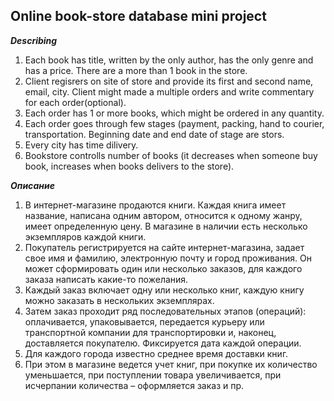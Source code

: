 ## Online book-store database mini project

***Describing***
1. Each book has title, written by the only author, has the only genre and has a price. There are a more than 1 book in the store.
2. Client regisrers on site of store and provide its first and second name, email, city.
Client might made a multiple orders and write commentary for each order(optional).
3. Each order has 1 or more books, which might be ordered in any quantity.
4. Each order goes through few stages (payment, packing, hand to courier, transportation.
Beginning date and end date of stage are stors.
5. Every city has time dilivery.
6. Bookstore controlls number of books (it decreases when someone buy book, increases when books delivers to the store).

***Описание***
1. В интернет-магазине продаются книги. Каждая книга имеет название, написана одним автором, относится к одному жанру, имеет определенную цену. В магазине в наличии есть несколько экземпляров каждой книги. 
2. Покупатель регистрируется на сайте интернет-магазина, задает свое имя и фамилию, электронную почту и город проживания. Он может сформировать один или несколько заказов, для каждого заказа написать какие-то пожелания. 
3. Каждый заказ включает одну или несколько книг, каждую книгу можно заказать в нескольких экземплярах. 
4. Затем заказ проходит ряд последовательных этапов (операций): оплачивается, упаковывается, передается курьеру или транспортной компании для транспортировки и, наконец, доставляется покупателю. Фиксируется дата каждой операции. 
5. Для каждого города известно среднее время доставки книг.
6. При этом в магазине ведется учет книг, при покупке их количество уменьшается, при поступлении товара увеличивается, при исчерпании количества – оформляется заказ и пр.
